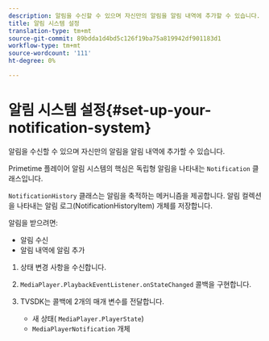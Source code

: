 ```yaml
---
description: 알림을 수신할 수 있으며 자신만의 알림을 알림 내역에 추가할 수 있습니다.
title: 알림 시스템 설정
translation-type: tm+mt
source-git-commit: 89bdda1d4bd5c126f19ba75a819942df901183d1
workflow-type: tm+mt
source-wordcount: '111'
ht-degree: 0%

---
```



# 알림 시스템 설정{#set-up-your-notification-system}

알림을 수신할 수 있으며 자신만의 알림을 알림 내역에 추가할 수 있습니다.

Primetime 플레이어 알림 시스템의 핵심은 독립형 알림을 나타내는 `Notification` 클래스입니다.

`NotificationHistory` 클래스는 알림을 축적하는 메커니즘을 제공합니다. 알림 컬렉션을 나타내는 알림 로그(NotificationHistoryItem) 개체를 저장합니다.

알림을 받으려면:

* 알림 수신
* 알림 내역에 알림 추가

1. 상태 변경 사항을 수신합니다.
1. `MediaPlayer.PlaybackEventListener.onStateChanged` 콜백을 구현합니다.
1. TVSDK는 콜백에 2개의 매개 변수를 전달합니다.

   * 새 상태( `MediaPlayer.PlayerState`)
   * `MediaPlayerNotification` 개체

